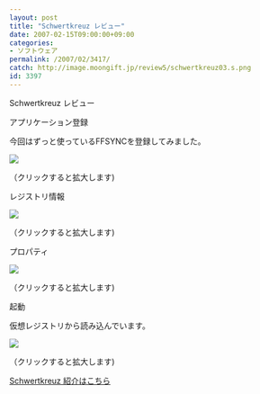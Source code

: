```yaml
---
layout: post
title: "Schwertkreuz レビュー"
date: 2007-02-15T09:00:00+09:00
categories:
- ソフトウェア
permalink: /2007/02/3417/
catch: http://image.moongift.jp/review5/schwertkreuz03.s.png
id: 3397
---
```

Schwertkreuz レビュー  
<!--more-->

アプリケーション登録

  

今回はずっと使っているFFSYNCを登録してみました。

  

[![](http://image.moongift.jp/review5/schwertkreuz01.s.png)](http://image.moongift.jp/review5/schwertkreuz01.png)  
  
（クリックすると拡大します)

  

レジストリ情報

  

[![](http://image.moongift.jp/review5/schwertkreuz02.s.png)](http://image.moongift.jp/review5/schwertkreuz02.png)  
  
（クリックすると拡大します)

  

プロパティ

  

[![](http://image.moongift.jp/review5/schwertkreuz03.s.png)](http://image.moongift.jp/review5/schwertkreuz03.png)  
  
（クリックすると拡大します)

  

起動

  

仮想レジストリから読み込んでいます。

  

[![](http://image.moongift.jp/review5/schwertkreuz04.s.png)](http://image.moongift.jp/review5/schwertkreuz04.png)  
  
（クリックすると拡大します)

  

[Schwertkreuz 紹介はこちら](http://fw.moongift.jp/intro/i-3410.html)

